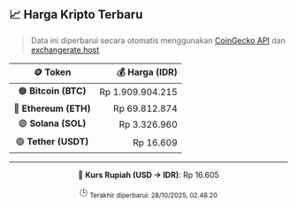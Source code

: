 

<!-- HARGA_KRIPTO -->
## 📈 Harga Kripto Terbaru

> Data ini diperbarui secara otomatis menggunakan [CoinGecko API](https://www.coingecko.com/) dan [exchangerate.host](https://exchangerate.host/)

<div align="center">

| 🪙 Token | 💰 Harga (IDR) |
|:------:|---------------:|
| 🟠 **Bitcoin (BTC)**   | Rp 1.909.904.215 |
| 🔵 **Ethereum (ETH)**  | Rp 69.812.874 |
| 🟣 **Solana (SOL)**    | Rp 3.326.960 |
| 🟢 **Tether (USDT)**   | Rp 16.609 |

---

💱 **Kurs Rupiah (USD → IDR)**: Rp 16.605

🕒 <sub>Terakhir diperbarui: 28/10/2025, 02.48.20</sub>

</div>
<!-- /HARGA_KRIPTO -->